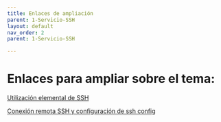 ```yaml
---
title: Enlaces de ampliación
parent: 1-Servicio-SSH
layout: default
nav_order: 2
parent: 1-Servicio-SSH

---
```

# Enlaces para ampliar sobre el tema:

[Utilización elemental de SSH](https://plataforma.josedomingo.org/pledin/cursos/servicios2011/files/ssh.pdf)

[Conexión remota SSH y configuración de ssh config](https://www.lunium.com/blog/conexion-remota-ssh-y-configuracion-de-sshconfig-/)
